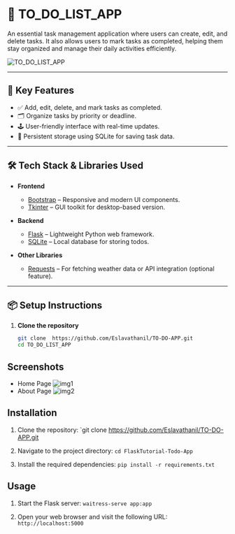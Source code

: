 # 📝 TO_DO_LIST_APP

An essential task management application where users can create, edit, and delete tasks. It also allows users to mark tasks as completed, helping them stay organized and manage their daily activities efficiently.

![TO_DO_LIST_APP](path/to/your/custom-image.png) <!-- Replace with your actual image path -->

---

## 🚀 Key Features

- ✅ Add, edit, delete, and mark tasks as completed.
- 🗂️ Organize tasks by priority or deadline.
- 🕹️ User-friendly interface with real-time updates.
- 🧠 Persistent storage using SQLite for saving task data.

---

## 🛠️ Tech Stack & Libraries Used

- **Frontend**
  - [Bootstrap](https://getbootstrap.com/) – Responsive and modern UI components.
  - [Tkinter](https://docs.python.org/3/library/tkinter.html) – GUI toolkit for desktop-based version.

- **Backend**
  - [Flask](https://flask.palletsprojects.com/) – Lightweight Python web framework.
  - [SQLite](https://www.sqlite.org/index.html) – Local database for storing todos.

- **Other Libraries**
  - [Requests](https://docs.python-requests.org/en/latest/) – For fetching weather data or API integration (optional feature).

---

## 📦 Setup Instructions

1. **Clone the repository**

   ```bash
   git clone  https://github.com/Eslavathanil/TO-DO-APP.git
   cd TO_DO_LIST_APP


## Screenshots
- Home Page
![img1](https://github.com/PrathameshDhande22/FlaskTutorial-Todo-App/assets/87264935/17038d8d-20c1-499c-89a0-b8f2c303e7e7)
- About Page
![img2](https://github.com/PrathameshDhande22/FlaskTutorial-Todo-App/assets/87264935/a71acb5f-4abe-4dfe-ab9e-508baa7adc45)


## Installation

1. Clone the repository:
`git clone  https://github.com/Eslavathanil/TO-DO-APP.git

2. Navigate to the project directory:
`cd FlaskTutorial-Todo-App `

3. Install the required dependencies:
`pip install -r requirements.txt`


## Usage

1. Start the Flask server:
`waitress-serve app:app`

2. Open your web browser and visit the following URL: `http://localhost:5000`


